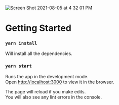 ![Screen Shot 2021-08-05 at 4 32 01 PM](https://user-images.githubusercontent.com/56013162/128432371-874f7b55-56b1-4e3c-b141-8766a1391fd0.png)
# Getting Started

### `yarn install`

Will install all the dependencies.

### `yarn start`

Runs the app in the development mode.\
Open [http://localhost:3000](http://localhost:3000) to view it in the browser.

The page will reload if you make edits.\
You will also see any lint errors in the console.
